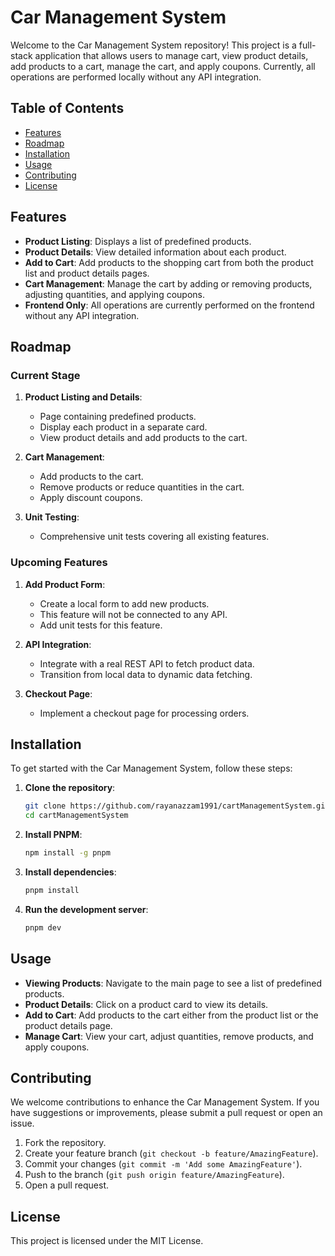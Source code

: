 # Car Management System

Welcome to the Car Management System repository!
This project is a full-stack application that allows users to manage cart,
view product details, add products to a cart, manage the cart, and apply coupons. Currently, all operations are performed locally without any API integration.

## Table of Contents

- [Features](#features)
- [Roadmap](#roadmap)
- [Installation](#installation)
- [Usage](#usage)
- [Contributing](#contributing)
- [License](#license)

## Features

- **Product Listing**: Displays a list of predefined products.
- **Product Details**: View detailed information about each  product.
- **Add to Cart**: Add products to the shopping cart from both the product list and product details pages.
- **Cart Management**: Manage the cart by adding or removing products, adjusting quantities, and applying coupons.
- **Frontend Only**: All operations are currently performed on the frontend without any API integration.

## Roadmap

### Current Stage

1. **Product Listing and Details**:
    - Page containing predefined products.
    - Display each product in a separate card.
    - View product details and add products to the cart.

2. **Cart Management**:
    - Add products to the cart.
    - Remove products or reduce quantities in the cart.
    - Apply discount coupons.

3. **Unit Testing**:
    - Comprehensive unit tests covering all existing features.

### Upcoming Features

1. **Add Product Form**:
    - Create a local form to add new products.
    - This feature will not be connected to any API.
    - Add unit tests for this feature.

2. **API Integration**:
    - Integrate with a real REST API to fetch product data.
    - Transition from local data to dynamic data fetching.

3. **Checkout Page**:
    - Implement a checkout page for processing orders.

## Installation

To get started with the Car Management System, follow these steps:

1. **Clone the repository**:
    ```bash
    git clone https://github.com/rayanazzam1991/cartManagementSystem.git
    cd cartManagementSystem
    ```
2. **Install PNPM**:
    ```bash
    npm install -g pnpm
    ```
   
3. **Install dependencies**:
    ```bash
    pnpm install
    ```

4. **Run the development server**:
    ```bash
    pnpm dev
    ```

## Usage

- **Viewing Products**: Navigate to the main page to see a list of predefined  products.
- **Product Details**: Click on a product card to view its details.
- **Add to Cart**: Add products to the cart either from the product list or the product details page.
- **Manage Cart**: View your cart, adjust quantities, remove products, and apply coupons.

## Contributing

We welcome contributions to enhance the Car Management System. If you have suggestions or improvements, please submit a pull request or open an issue.

1. Fork the repository.
2. Create your feature branch (`git checkout -b feature/AmazingFeature`).
3. Commit your changes (`git commit -m 'Add some AmazingFeature'`).
4. Push to the branch (`git push origin feature/AmazingFeature`).
5. Open a pull request.

## License

This project is licensed under the MIT License.